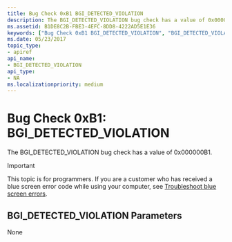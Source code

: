 ```yaml
---
title: Bug Check 0xB1 BGI_DETECTED_VIOLATION
description: The BGI_DETECTED_VIOLATION bug check has a value of 0x000000B1.
ms.assetid: B1DE8C2B-FBE3-4EFC-8DD8-4222AD5E1E36
keywords: ["Bug Check 0xB1 BGI_DETECTED_VIOLATION", "BGI_DETECTED_VIOLATION"]
ms.date: 05/23/2017
topic_type:
- apiref
api_name:
- BGI_DETECTED_VIOLATION
api_type:
- NA
ms.localizationpriority: medium
---
```


# Bug Check 0xB1: BGI\_DETECTED\_VIOLATION


The BGI\_DETECTED\_VIOLATION bug check has a value of 0x000000B1.

> [!IMPORTANT]
> This topic is for programmers. If you are a customer who has received a blue screen error code while using your computer, see [Troubleshoot blue screen errors](https://www.windows.com/stopcode).


## BGI\_DETECTED\_VIOLATION Parameters


None

 

 




